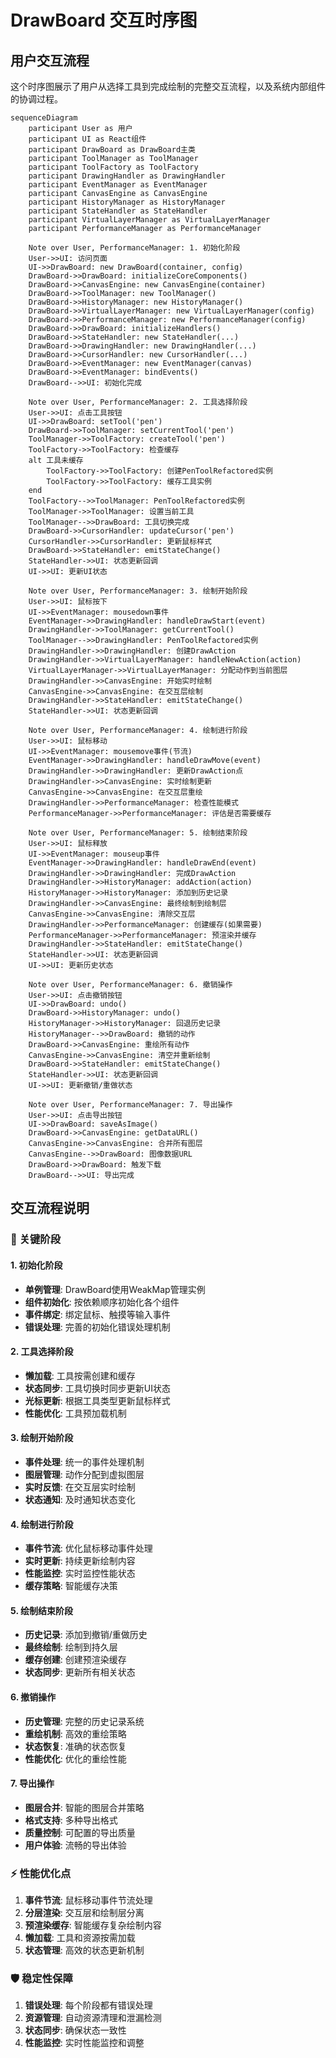 # DrawBoard 交互时序图

## 用户交互流程

这个时序图展示了用户从选择工具到完成绘制的完整交互流程，以及系统内部组件的协调过程。

```mermaid
sequenceDiagram
    participant User as 用户
    participant UI as React组件
    participant DrawBoard as DrawBoard主类
    participant ToolManager as ToolManager
    participant ToolFactory as ToolFactory
    participant DrawingHandler as DrawingHandler
    participant EventManager as EventManager
    participant CanvasEngine as CanvasEngine
    participant HistoryManager as HistoryManager
    participant StateHandler as StateHandler
    participant VirtualLayerManager as VirtualLayerManager
    participant PerformanceManager as PerformanceManager

    Note over User, PerformanceManager: 1. 初始化阶段
    User->>UI: 访问页面
    UI->>DrawBoard: new DrawBoard(container, config)
    DrawBoard->>DrawBoard: initializeCoreComponents()
    DrawBoard->>CanvasEngine: new CanvasEngine(container)
    DrawBoard->>ToolManager: new ToolManager()
    DrawBoard->>HistoryManager: new HistoryManager()
    DrawBoard->>VirtualLayerManager: new VirtualLayerManager(config)
    DrawBoard->>PerformanceManager: new PerformanceManager(config)
    DrawBoard->>DrawBoard: initializeHandlers()
    DrawBoard->>StateHandler: new StateHandler(...)
    DrawBoard->>DrawingHandler: new DrawingHandler(...)
    DrawBoard->>CursorHandler: new CursorHandler(...)
    DrawBoard->>EventManager: new EventManager(canvas)
    DrawBoard->>EventManager: bindEvents()
    DrawBoard-->>UI: 初始化完成

    Note over User, PerformanceManager: 2. 工具选择阶段
    User->>UI: 点击工具按钮
    UI->>DrawBoard: setTool('pen')
    DrawBoard->>ToolManager: setCurrentTool('pen')
    ToolManager->>ToolFactory: createTool('pen')
    ToolFactory->>ToolFactory: 检查缓存
    alt 工具未缓存
        ToolFactory->>ToolFactory: 创建PenToolRefactored实例
        ToolFactory->>ToolFactory: 缓存工具实例
    end
    ToolFactory-->>ToolManager: PenToolRefactored实例
    ToolManager->>ToolManager: 设置当前工具
    ToolManager-->>DrawBoard: 工具切换完成
    DrawBoard->>CursorHandler: updateCursor('pen')
    CursorHandler->>CursorHandler: 更新鼠标样式
    DrawBoard->>StateHandler: emitStateChange()
    StateHandler->>UI: 状态更新回调
    UI->>UI: 更新UI状态

    Note over User, PerformanceManager: 3. 绘制开始阶段
    User->>UI: 鼠标按下
    UI->>EventManager: mousedown事件
    EventManager->>DrawingHandler: handleDrawStart(event)
    DrawingHandler->>ToolManager: getCurrentTool()
    ToolManager-->>DrawingHandler: PenToolRefactored实例
    DrawingHandler->>DrawingHandler: 创建DrawAction
    DrawingHandler->>VirtualLayerManager: handleNewAction(action)
    VirtualLayerManager->>VirtualLayerManager: 分配动作到当前图层
    DrawingHandler->>CanvasEngine: 开始实时绘制
    CanvasEngine->>CanvasEngine: 在交互层绘制
    DrawingHandler->>StateHandler: emitStateChange()
    StateHandler->>UI: 状态更新回调

    Note over User, PerformanceManager: 4. 绘制进行阶段
    User->>UI: 鼠标移动
    UI->>EventManager: mousemove事件(节流)
    EventManager->>DrawingHandler: handleDrawMove(event)
    DrawingHandler->>DrawingHandler: 更新DrawAction点
    DrawingHandler->>CanvasEngine: 实时绘制更新
    CanvasEngine->>CanvasEngine: 在交互层重绘
    DrawingHandler->>PerformanceManager: 检查性能模式
    PerformanceManager->>PerformanceManager: 评估是否需要缓存

    Note over User, PerformanceManager: 5. 绘制结束阶段
    User->>UI: 鼠标释放
    UI->>EventManager: mouseup事件
    EventManager->>DrawingHandler: handleDrawEnd(event)
    DrawingHandler->>DrawingHandler: 完成DrawAction
    DrawingHandler->>HistoryManager: addAction(action)
    HistoryManager->>HistoryManager: 添加到历史记录
    DrawingHandler->>CanvasEngine: 最终绘制到绘制层
    CanvasEngine->>CanvasEngine: 清除交互层
    DrawingHandler->>PerformanceManager: 创建缓存(如果需要)
    PerformanceManager->>PerformanceManager: 预渲染并缓存
    DrawingHandler->>StateHandler: emitStateChange()
    StateHandler->>UI: 状态更新回调
    UI->>UI: 更新历史状态

    Note over User, PerformanceManager: 6. 撤销操作
    User->>UI: 点击撤销按钮
    UI->>DrawBoard: undo()
    DrawBoard->>HistoryManager: undo()
    HistoryManager->>HistoryManager: 回退历史记录
    HistoryManager-->>DrawBoard: 撤销的动作
    DrawBoard->>CanvasEngine: 重绘所有动作
    CanvasEngine->>CanvasEngine: 清空并重新绘制
    DrawBoard->>StateHandler: emitStateChange()
    StateHandler->>UI: 状态更新回调
    UI->>UI: 更新撤销/重做状态

    Note over User, PerformanceManager: 7. 导出操作
    User->>UI: 点击导出按钮
    UI->>DrawBoard: saveAsImage()
    DrawBoard->>CanvasEngine: getDataURL()
    CanvasEngine->>CanvasEngine: 合并所有图层
    CanvasEngine-->>DrawBoard: 图像数据URL
    DrawBoard->>DrawBoard: 触发下载
    DrawBoard-->>UI: 导出完成
```

## 交互流程说明

### 🎯 关键阶段

#### 1. **初始化阶段**
- **单例管理**: DrawBoard使用WeakMap管理实例
- **组件初始化**: 按依赖顺序初始化各个组件
- **事件绑定**: 绑定鼠标、触摸等输入事件
- **错误处理**: 完善的初始化错误处理机制

#### 2. **工具选择阶段**
- **懒加载**: 工具按需创建和缓存
- **状态同步**: 工具切换时同步更新UI状态
- **光标更新**: 根据工具类型更新鼠标样式
- **性能优化**: 工具预加载机制

#### 3. **绘制开始阶段**
- **事件处理**: 统一的事件处理机制
- **图层管理**: 动作分配到虚拟图层
- **实时反馈**: 在交互层实时绘制
- **状态通知**: 及时通知状态变化

#### 4. **绘制进行阶段**
- **事件节流**: 优化鼠标移动事件处理
- **实时更新**: 持续更新绘制内容
- **性能监控**: 实时监控性能状态
- **缓存策略**: 智能缓存决策

#### 5. **绘制结束阶段**
- **历史记录**: 添加到撤销/重做历史
- **最终绘制**: 绘制到持久层
- **缓存创建**: 创建预渲染缓存
- **状态同步**: 更新所有相关状态

#### 6. **撤销操作**
- **历史管理**: 完整的历史记录系统
- **重绘机制**: 高效的重绘策略
- **状态恢复**: 准确的状态恢复
- **性能优化**: 优化的重绘性能

#### 7. **导出操作**
- **图层合并**: 智能的图层合并策略
- **格式支持**: 多种导出格式
- **质量控制**: 可配置的导出质量
- **用户体验**: 流畅的导出体验

### ⚡ 性能优化点

1. **事件节流**: 鼠标移动事件节流处理
2. **分层渲染**: 交互层和绘制层分离
3. **预渲染缓存**: 智能缓存复杂绘制内容
4. **懒加载**: 工具和资源按需加载
5. **状态管理**: 高效的状态更新机制

### 🛡️ 稳定性保障

1. **错误处理**: 每个阶段都有错误处理
2. **资源管理**: 自动资源清理和泄漏检测
3. **状态同步**: 确保状态一致性
4. **性能监控**: 实时性能监控和调整 